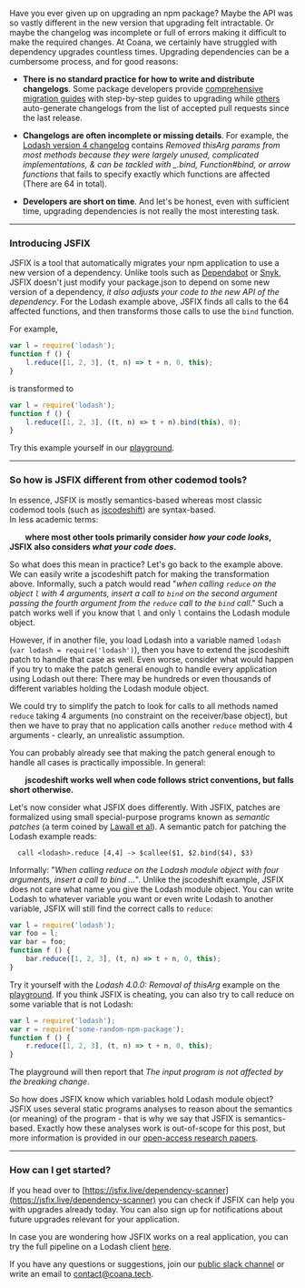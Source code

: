 Have you ever given up on upgrading an npm package?
Maybe the API was so vastly different in the new version that upgrading felt intractable.
Or maybe the changelog was incomplete or full of errors making it difficult to make the required changes.
At Coana, we certainly have struggled with dependency upgrades countless times.
Upgrading dependencies can be a cumbersome process, and for good reasons:

- **There is no standard practice for how to write and distribute changelogs**.
Some package developers provide [comprehensive migration guides](https://v6.rxjs.dev/guide/v6/migration) with step-by-step guides to upgrading while [others](https://github.com/graphql/graphql-js/blob/main/resources/gen-changelog.js) auto-generate changelogs from the list of accepted pull requests since the last release.

- **Changelogs are often incomplete or missing details**.
For example, the [Lodash version 4 changelog](https://github.com/lodash/lodash/wiki/Changelog#v400) contains *Removed thisArg params from most methods because they were largely unused, complicated implementations, & can be tackled with _.bind, Function#bind, or arrow functions* that fails to specify exactly which functions are affected (There are 64 in total). 

- **Developers are short on time**.
And let's be honest, even with sufficient time, upgrading dependencies is not really the most interesting task.  

***

### Introducing JSFIX
JSFIX is a tool that automatically migrates your npm application to use a new version of a dependency.
Unlike tools such as [Dependabot](https://github.com/dependabot) or [Snyk](https://snyk.io/), JSFIX doesn't just modify your package.json to depend on some new version of a dependency, *it also adjusts your code to the new API of the dependency*.
For the Lodash example above, JSFIX finds all calls to the 64 affected functions, and then transforms those calls to use the `bind` function.

For example,

```javascript
var l = require('lodash');
function f () {
    l.reduce([1, 2, 3], (t, n) => t + n, 0, this);
}
```
is transformed to

```javascript
var l = require('lodash');
function f () {
    l.reduce([1, 2, 3], ((t, n) => t + n).bind(this), 0);
}
```

Try this example yourself in our [playground](https://jsfix.live/playground).

***

### So how is JSFIX different from other codemod tools?
In essence, JSFIX is mostly semantics-based whereas most classic codemod tools (such as [jscodeshift](https://github.com/facebook/jscodeshift)) are syntax-based.  
In less academic terms:

&nbsp;&nbsp;&nbsp;&nbsp;&nbsp;&nbsp; **where most other tools primarily consider *how your code looks*, JSFIX also considers *what your code does*.**

So what does this mean in practice? Let's go back to the example above.
We can easily write a jscodeshift patch for making the transformation above.
Informally, such a patch would read "*when calling `reduce` on the object `l` with 4 arguments, insert a call to `bind` on the second argument passing the fourth argument from the `reduce` call to the `bind` call*."
Such a patch works well if you know that `l` and only `l` contains the Lodash module object. 

However, if in another file, you load Lodash into a variable named `lodash` (`var lodash = require('lodash')`), then you have to extend the jscodeshift patch to handle that case as well.
Even worse, consider what would happen if you try to make the patch general enough to handle every application using Lodash out there: There may be hundreds or even thousands of different variables holding the Lodash module object. 

We could try to simplify the patch to look for calls to all methods named `reduce` taking 4 arguments (no constraint on the receiver/base object), but then we have to pray that no application calls another `reduce` method with 4 arguments - clearly, an unrealistic assumption.

You can probably already see that making the patch general enough to handle all cases is practically impossible.
In general: 

&nbsp;&nbsp;&nbsp;&nbsp;&nbsp;&nbsp; **jscodeshift works well when code follows strict conventions, but falls short otherwise.**

Let's now consider what JSFIX does differently. 
With JSFIX, patches are formalized using small special-purpose programs known as *semantic patches* (a term coined by [Lawall et al](https://dl.acm.org/doi/10.1145/1218063.1217942)).
A semantic patch for patching the Lodash example reads:

```
  call <lodash>.reduce [4,4] -> $callee($1, $2.bind($4), $3)
```
Informally: "*When calling reduce on the Lodash module object with four arguments, insert a call to bind ...*".
Unlike the jscodeshift example, JSFIX does not care what name you give the Lodash module object.
You can write Lodash to whatever variable you want or even write Lodash to another variable, JSFIX will still find the correct calls to `reduce`:

```javascript
var l = require('lodash');
var foo = l;
var bar = foo;
function f () {
    bar.reduce([1, 2, 3], (t, n) => t + n, 0, this);
}

```

Try it yourself with the *Lodash 4.0.0: Removal of thisArg* example on the [playground](https://jsfix.live/playground).
If you think JSFIX is cheating, you can also try to call reduce on some variable that is not Lodash: 

```javascript
var l = require('lodash');
var r = require('some-random-npm-package');
function f () {
    r.reduce([1, 2, 3], (t, n) => t + n, 0, this);
}

```

The playground will then report that *The input program is not affected by the breaking change*.

So how does JSFIX know which variables hold Lodash module object? 
JSFIX uses several static programs analyses to reason about the semantics (or meaning) of the program - that is why we say that JSFIX is semantics-based.
Exactly how these analyses work is out-of-scope for this post, but more information is provided in our [open-access research papers](http://localhost:4201/about-jsfix#research).

***

### How can I get started?

If you head over to [https://jsfix.live/dependency-scanner](https://jsfix.live/dependency-scanner) you can check if JSFIX can help you with upgrades already today.
You can also sign up for notifications about future upgrades relevant for your application.

In case you are wondering how JSFIX works on a real application, you can try the full pipeline on a Lodash client [here](http://localhost:4201/jsfix/https%253A%252F%252Fgithub.com%252Fmtorp%252Fminimongo).

If you have any questions or suggestions, join our [public slack channel](https://join.slack.com/t/jsfix-community/shared_invite/zt-16615g0xc-I4cwSWn9Ghdl4CqfcCz7rQ) or write an email to [contact@coana.tech](mailto:contact@coana.tech).
